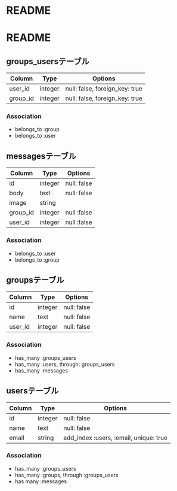 # README
# README

## groups_usersテーブル

|Column|Type|Options|
|------|----|-------|
|user_id|integer|null: false, foreign_key: true|
|group_id|integer|null: false, foreign_key: true|

### Association
- belongs_to :group
- belongs_to :user


## messagesテーブル

|Column|Type|Options|
|------|----|-------|
|id|integer|null: false|
|body|text|null: false|
|image|string|
|group_id|integer|null :false|
|user_id|integer|null :false|


### Association
- belongs_to :user
- belongs_to :group

## groupsテーブル

|Column|Type|Options|
|------|----|-------|
|id|integer|null: false|
|name|text|null: false|
|user_id|integer|null: false|

### Association
- has_many :groups_users
- has_many :users, through: groups_users
- has_many :messages


## usersテーブル
|Column|Type|Options|
|------|----|-------|
|id|integer|null: false|
|name|text|null: false|
|email|string|add_index :users, :email, unique: true|

### Association
- has_many :groups_users
- has_many :groups, through :groups_users
- has many :messages


